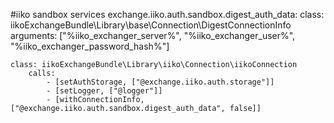 #iiko sandbox services
    exchange.iiko.auth.sandbox.digest_auth_data:
        class: iikoExchangeBundle\Library\base\Connection\DigestConnectionInfo
        arguments: ["%iiko_exchanger_server%", "%iiko_exchanger_user%", "%iiko_exchanger_password_hash%"]


    class: iikoExchangeBundle\Library\iiko\Connection\iikoConnection
        calls:
            - [setAuthStorage, ["@exchange.iiko.auth.storage"]]
            - [setLogger, ["@logger"]]
            - [withConnectionInfo, ["@exchange.iiko.auth.sandbox.digest_auth_data", false]]